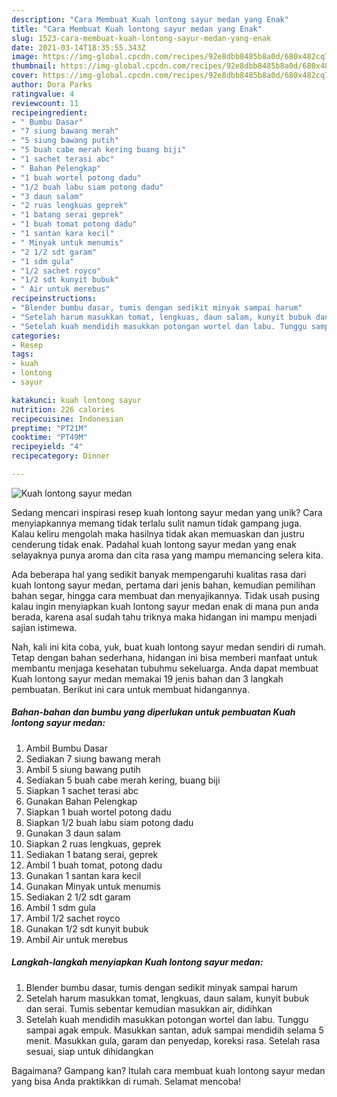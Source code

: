 ```yaml
---
description: "Cara Membuat Kuah lontong sayur medan yang Enak"
title: "Cara Membuat Kuah lontong sayur medan yang Enak"
slug: 1523-cara-membuat-kuah-lontong-sayur-medan-yang-enak
date: 2021-03-14T18:35:55.343Z
image: https://img-global.cpcdn.com/recipes/92e8dbb8485b8a0d/680x482cq70/kuah-lontong-sayur-medan-foto-resep-utama.jpg
thumbnail: https://img-global.cpcdn.com/recipes/92e8dbb8485b8a0d/680x482cq70/kuah-lontong-sayur-medan-foto-resep-utama.jpg
cover: https://img-global.cpcdn.com/recipes/92e8dbb8485b8a0d/680x482cq70/kuah-lontong-sayur-medan-foto-resep-utama.jpg
author: Dora Parks
ratingvalue: 4
reviewcount: 11
recipeingredient:
- " Bumbu Dasar"
- "7 siung bawang merah"
- "5 siung bawang putih"
- "5 buah cabe merah kering buang biji"
- "1 sachet terasi abc"
- " Bahan Pelengkap"
- "1 buah wortel potong dadu"
- "1/2 buah labu siam potong dadu"
- "3 daun salam"
- "2 ruas lengkuas geprek"
- "1 batang serai geprek"
- "1 buah tomat potong dadu"
- "1 santan kara kecil"
- " Minyak untuk menumis"
- "2 1/2 sdt garam"
- "1 sdm gula"
- "1/2 sachet royco"
- "1/2 sdt kunyit bubuk"
- " Air untuk merebus"
recipeinstructions:
- "Blender bumbu dasar, tumis dengan sedikit minyak sampai harum"
- "Setelah harum masukkan tomat, lengkuas, daun salam, kunyit bubuk dan serai. Tumis sebentar kemudian masukkan air, didihkan"
- "Setelah kuah mendidih masukkan potongan wortel dan labu. Tunggu sampai agak empuk. Masukkan santan, aduk sampai mendidih selama 5 menit. Masukkan gula, garam dan penyedap, koreksi rasa. Setelah rasa sesuai, siap untuk dihidangkan"
categories:
- Resep
tags:
- kuah
- lontong
- sayur

katakunci: kuah lontong sayur 
nutrition: 226 calories
recipecuisine: Indonesian
preptime: "PT21M"
cooktime: "PT49M"
recipeyield: "4"
recipecategory: Dinner

---
```



![Kuah lontong sayur medan](https://img-global.cpcdn.com/recipes/92e8dbb8485b8a0d/680x482cq70/kuah-lontong-sayur-medan-foto-resep-utama.jpg)

Sedang mencari inspirasi resep kuah lontong sayur medan yang unik? Cara menyiapkannya memang tidak terlalu sulit namun tidak gampang juga. Kalau keliru mengolah maka hasilnya tidak akan memuaskan dan justru cenderung tidak enak. Padahal kuah lontong sayur medan yang enak selayaknya punya aroma dan cita rasa yang mampu memancing selera kita.

Ada beberapa hal yang sedikit banyak mempengaruhi kualitas rasa dari kuah lontong sayur medan, pertama dari jenis bahan, kemudian pemilihan bahan segar, hingga cara membuat dan menyajikannya. Tidak usah pusing kalau ingin menyiapkan kuah lontong sayur medan enak di mana pun anda berada, karena asal sudah tahu triknya maka hidangan ini mampu menjadi sajian istimewa.




Nah, kali ini kita coba, yuk, buat kuah lontong sayur medan sendiri di rumah. Tetap dengan bahan sederhana, hidangan ini bisa memberi manfaat untuk membantu menjaga kesehatan tubuhmu sekeluarga. Anda dapat membuat Kuah lontong sayur medan memakai 19 jenis bahan dan 3 langkah pembuatan. Berikut ini cara untuk membuat hidangannya.

<!--inarticleads1-->

##### Bahan-bahan dan bumbu yang diperlukan untuk pembuatan Kuah lontong sayur medan:

1. Ambil  Bumbu Dasar
1. Sediakan 7 siung bawang merah
1. Ambil 5 siung bawang putih
1. Sediakan 5 buah cabe merah kering, buang biji
1. Siapkan 1 sachet terasi abc
1. Gunakan  Bahan Pelengkap
1. Siapkan 1 buah wortel potong dadu
1. Siapkan 1/2 buah labu siam potong dadu
1. Gunakan 3 daun salam
1. Siapkan 2 ruas lengkuas, geprek
1. Sediakan 1 batang serai, geprek
1. Ambil 1 buah tomat, potong dadu
1. Gunakan 1 santan kara kecil
1. Gunakan  Minyak untuk menumis
1. Sediakan 2 1/2 sdt garam
1. Ambil 1 sdm gula
1. Ambil 1/2 sachet royco
1. Gunakan 1/2 sdt kunyit bubuk
1. Ambil  Air untuk merebus




<!--inarticleads2-->

##### Langkah-langkah menyiapkan Kuah lontong sayur medan:

1. Blender bumbu dasar, tumis dengan sedikit minyak sampai harum
1. Setelah harum masukkan tomat, lengkuas, daun salam, kunyit bubuk dan serai. Tumis sebentar kemudian masukkan air, didihkan
1. Setelah kuah mendidih masukkan potongan wortel dan labu. Tunggu sampai agak empuk. Masukkan santan, aduk sampai mendidih selama 5 menit. Masukkan gula, garam dan penyedap, koreksi rasa. Setelah rasa sesuai, siap untuk dihidangkan




Bagaimana? Gampang kan? Itulah cara membuat kuah lontong sayur medan yang bisa Anda praktikkan di rumah. Selamat mencoba!
